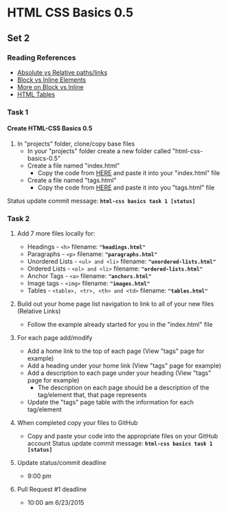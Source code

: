 # HTML CSS Basics 0.5

## Set 2

### Reading References
- <a href="http://www.coffeecup.com/help/articles/absolute-vs-relative-pathslinks/" target="_blank">Absolute vs Relative paths/links</a>
- <a href="http://www.impressivewebs.com/difference-block-inline-css/" target="_blank">Block vs Inline Elements</a>
- <a href="http://www.w3schools.com/html/html_blocks.asp">More on Block vs Inline</a>
- <a href="http://www.w3schools.com/html/html_tables.asp">HTML Tables</a>

### Task 1
#### Create HTML-CSS Basics 0.5
1. In "projects" folder, clone/copy base files
	- In your "projects" folder create a new folder called "html-css-basics-0.5"
	- Create a file named "index.html"
		- Copy the code from <a href="https://github.com/Learning-Fuze/Prep-Work/blob/scbowler/week1/html-css-basics-0.5/index.html" target="_blank">HERE</a> and paste it into your "index.html" file
	- Create a file named "tags.html"
		- Copy the code from <a href="https://github.com/Learning-Fuze/Prep-Work/blob/scbowler/week1/html-css-basics-0.5/tags.html" target="_blank">HERE</a> and paste it into you "tags.html" file

Status update commit message: __`html-css basics task 1 [status]`__

### Task 2

1. Add 7 more files locally for:
	- Headings - `<h>` filename: __`"headings.html"`__
	- Paragraphs - `<p>` filename: __`"paragraphs.html"`__
	- Unordered Lists - `<ul> and <li>` filename: __`"unordered-lists.html"`__
	- Ordered Lists - `<ol> and <li>` filename: __`"ordered-lists.html"`__
	- Anchor Tags - `<a>` filename: __`"anchors.html"`__
	- Image tags - `<img>` filename: __`"images.html"`__
	- Tables - `<table>, <tr>, <th> and <td>` filename: __`"tables.html"`__
2. Build out your home page list navigation to link to all of your new files (Relative Links)
	- Follow the example already started for you in the "index.html" file
3. For each page add/modify
	- Add a home link to the top of each page (View "tags" page for example)
	- Add a heading under your home link (View "tags" page for example)
	- Add a description to each page under your heading (View "tags" page for example)
		- The description on each page should be a description of the tag/element that, that page represents
	- Update the "tags" page table with the information for each tag/element
4. When completed copy your files to GitHub
	- Copy and paste your code into the appropriate files on your GitHub account
Status update commit message: __`html-css basics task 1 [status]`__

1. Update status/commit deadline
	- 9:00 pm
2. Pull Request #1 deadline
	- 10:00 am 6/23/2015
